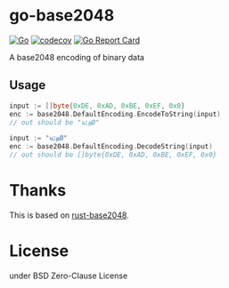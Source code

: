 # go-base2048

[![Go](https://github.com/Milly/go-base2048/workflows/Go/badge.svg)](https://github.com/Milly/go-base2048/actions?query=workflow%3AGo)
[![codecov](https://codecov.io/gh/Milly/go-base2048/branch/master/graph/badge.svg)](https://codecov.io/gh/Milly/go-base2048)
[![Go Report Card](https://goreportcard.com/badge/github.com/Milly/go-base2048)](https://goreportcard.com/report/github.com/Milly/go-base2048)

A base2048 encoding of binary data

## Usage

```go
input := []byte{0xDE, 0xAD, 0xBE, 0xEF, 0x0}
enc := base2048.DefaultEncoding.EncodeToString(input)
// out should be "นנநØ"
```

```go
input := "นנநØ"
enc := base2048.DefaultEncoding.DecodeString(input)
// out should be []byte{0xDE, 0xAD, 0xBE, 0xEF, 0x0}
```

# Thanks

This is based on [rust-base2048](https://github.com/llfourn/rust-base2048).

# License

under BSD Zero-Clause License
